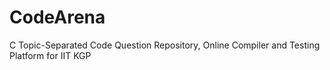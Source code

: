 # CodeArena
C Topic-Separated Code Question Repository, Online Compiler and Testing Platform for IIT KGP
